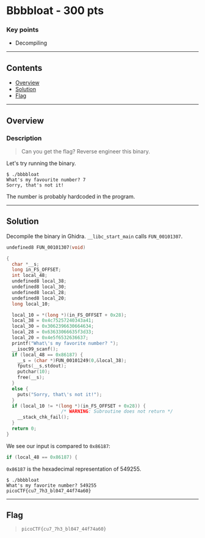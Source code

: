 # **Bbbbloat - 300 pts**

### Key points

- Decompiling

---

## **Contents**

- [Overview](#overview)
- [Solution](#solution)
- [Flag](#flag)

---

## Overview

### Description

> Can you get the flag? Reverse engineer this binary.

Let's try running the binary.

```console
$ ./bbbbloat
What's my favourite number? 7
Sorry, that's not it!
```

The number is probably hardcoded in the program.

---

## Solution

Decompile the binary in Ghidra. `__libc_start_main` calls `FUN_00101307`.

```c
undefined8 FUN_00101307(void)

{
  char *__s;
  long in_FS_OFFSET;
  int local_48;
  undefined8 local_38;
  undefined8 local_30;
  undefined8 local_28;
  undefined8 local_20;
  long local_10;

  local_10 = *(long *)(in_FS_OFFSET + 0x28);
  local_38 = 0x4c75257240343a41;
  local_30 = 0x3062396630664634;
  local_28 = 0x63633066635f3d33;
  local_20 = 0x4e5f6532636637;
  printf("What\'s my favorite number? ");
  __isoc99_scanf();
  if (local_48 == 0x86187) {
    __s = (char *)FUN_00101249(0,&local_38);
    fputs(__s,stdout);
    putchar(10);
    free(__s);
  }
  else {
    puts("Sorry, that\'s not it!");
  }
  if (local_10 != *(long *)(in_FS_OFFSET + 0x28)) {
                    /* WARNING: Subroutine does not return */
    __stack_chk_fail();
  }
  return 0;
}
```

We see our input is compared to `0x86187`:

```c
if (local_48 == 0x86187) {
```

`0x86187` is the hexadecimal representation of 549255.

```console
$ ./bbbbloat
What's my favorite number? 549255
picoCTF{cu7_7h3_bl047_44f74a60}
```

---

## Flag

> `picoCTF{cu7_7h3_bl047_44f74a60}`
